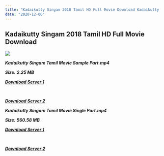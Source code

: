 ```yaml
---
title: "Kadaikutty Singam 2018 Tamil HD Full Movie Download Kadaikutty Singam  Tamil HD Movie Download"
date: "2020-12-06"
---
```


## Kadaikutty Singam 2018 Tamil HD Full Movie Download 

![](https://images.moviebuff.com/e2862c4f-6645-4775-b5d2-62f460a801e5?w=1000)

**_Kadaikutty Singam Tamil Movie Sample Part.mp4_**

**_Size:_** **_2.25 MB_**

**_[Download Server 1](http://b2.wetransfer.vip/files/Tamil{525e4ed8fa01f01a9103e1e2d0de788082fff3ddd3718eaf08f87fc8fd9b0ee6}20Movies/Tamil{525e4ed8fa01f01a9103e1e2d0de788082fff3ddd3718eaf08f87fc8fd9b0ee6}202018{525e4ed8fa01f01a9103e1e2d0de788082fff3ddd3718eaf08f87fc8fd9b0ee6}20Movies/Kadaikutty{525e4ed8fa01f01a9103e1e2d0de788082fff3ddd3718eaf08f87fc8fd9b0ee6}20Singam{525e4ed8fa01f01a9103e1e2d0de788082fff3ddd3718eaf08f87fc8fd9b0ee6}20(2018)/Kadaikutty{525e4ed8fa01f01a9103e1e2d0de788082fff3ddd3718eaf08f87fc8fd9b0ee6}20Singam{525e4ed8fa01f01a9103e1e2d0de788082fff3ddd3718eaf08f87fc8fd9b0ee6}20(2018){525e4ed8fa01f01a9103e1e2d0de788082fff3ddd3718eaf08f87fc8fd9b0ee6}20HDRip/Kadaikutty{525e4ed8fa01f01a9103e1e2d0de788082fff3ddd3718eaf08f87fc8fd9b0ee6}20Singam{525e4ed8fa01f01a9103e1e2d0de788082fff3ddd3718eaf08f87fc8fd9b0ee6}20(2018){525e4ed8fa01f01a9103e1e2d0de788082fff3ddd3718eaf08f87fc8fd9b0ee6}20Sample{525e4ed8fa01f01a9103e1e2d0de788082fff3ddd3718eaf08f87fc8fd9b0ee6}20(640x360).mp4)_**

**_[  
](http://b2.wetransfer.vip/files/Tamil{525e4ed8fa01f01a9103e1e2d0de788082fff3ddd3718eaf08f87fc8fd9b0ee6}20Movies/Tamil{525e4ed8fa01f01a9103e1e2d0de788082fff3ddd3718eaf08f87fc8fd9b0ee6}202018{525e4ed8fa01f01a9103e1e2d0de788082fff3ddd3718eaf08f87fc8fd9b0ee6}20Movies/Kadaikutty{525e4ed8fa01f01a9103e1e2d0de788082fff3ddd3718eaf08f87fc8fd9b0ee6}20Singam{525e4ed8fa01f01a9103e1e2d0de788082fff3ddd3718eaf08f87fc8fd9b0ee6}20(2018)/Kadaikutty{525e4ed8fa01f01a9103e1e2d0de788082fff3ddd3718eaf08f87fc8fd9b0ee6}20Singam{525e4ed8fa01f01a9103e1e2d0de788082fff3ddd3718eaf08f87fc8fd9b0ee6}20(2018){525e4ed8fa01f01a9103e1e2d0de788082fff3ddd3718eaf08f87fc8fd9b0ee6}20HDRip/Kadaikutty{525e4ed8fa01f01a9103e1e2d0de788082fff3ddd3718eaf08f87fc8fd9b0ee6}20Singam{525e4ed8fa01f01a9103e1e2d0de788082fff3ddd3718eaf08f87fc8fd9b0ee6}20(2018){525e4ed8fa01f01a9103e1e2d0de788082fff3ddd3718eaf08f87fc8fd9b0ee6}20Sample{525e4ed8fa01f01a9103e1e2d0de788082fff3ddd3718eaf08f87fc8fd9b0ee6}20(640x360).mp4)_**

**_[Download Server 2](http://b2.wetransfer.vip/files/Tamil{525e4ed8fa01f01a9103e1e2d0de788082fff3ddd3718eaf08f87fc8fd9b0ee6}20Movies/Tamil{525e4ed8fa01f01a9103e1e2d0de788082fff3ddd3718eaf08f87fc8fd9b0ee6}202018{525e4ed8fa01f01a9103e1e2d0de788082fff3ddd3718eaf08f87fc8fd9b0ee6}20Movies/Kadaikutty{525e4ed8fa01f01a9103e1e2d0de788082fff3ddd3718eaf08f87fc8fd9b0ee6}20Singam{525e4ed8fa01f01a9103e1e2d0de788082fff3ddd3718eaf08f87fc8fd9b0ee6}20(2018)/Kadaikutty{525e4ed8fa01f01a9103e1e2d0de788082fff3ddd3718eaf08f87fc8fd9b0ee6}20Singam{525e4ed8fa01f01a9103e1e2d0de788082fff3ddd3718eaf08f87fc8fd9b0ee6}20(2018){525e4ed8fa01f01a9103e1e2d0de788082fff3ddd3718eaf08f87fc8fd9b0ee6}20HDRip/Kadaikutty{525e4ed8fa01f01a9103e1e2d0de788082fff3ddd3718eaf08f87fc8fd9b0ee6}20Singam{525e4ed8fa01f01a9103e1e2d0de788082fff3ddd3718eaf08f87fc8fd9b0ee6}20(2018){525e4ed8fa01f01a9103e1e2d0de788082fff3ddd3718eaf08f87fc8fd9b0ee6}20Sample{525e4ed8fa01f01a9103e1e2d0de788082fff3ddd3718eaf08f87fc8fd9b0ee6}20(640x360).mp4)_**

**_Kadaikutty Singam Tamil Movie Single Part.mp4_**

**_Size:_** **_560.58 MB_**

**_[Download Server 1](http://b2.wetransfer.vip/files/Tamil{525e4ed8fa01f01a9103e1e2d0de788082fff3ddd3718eaf08f87fc8fd9b0ee6}20Movies/Tamil{525e4ed8fa01f01a9103e1e2d0de788082fff3ddd3718eaf08f87fc8fd9b0ee6}202018{525e4ed8fa01f01a9103e1e2d0de788082fff3ddd3718eaf08f87fc8fd9b0ee6}20Movies/Kadaikutty{525e4ed8fa01f01a9103e1e2d0de788082fff3ddd3718eaf08f87fc8fd9b0ee6}20Singam{525e4ed8fa01f01a9103e1e2d0de788082fff3ddd3718eaf08f87fc8fd9b0ee6}20(2018)/Kadaikutty{525e4ed8fa01f01a9103e1e2d0de788082fff3ddd3718eaf08f87fc8fd9b0ee6}20Singam{525e4ed8fa01f01a9103e1e2d0de788082fff3ddd3718eaf08f87fc8fd9b0ee6}20(2018){525e4ed8fa01f01a9103e1e2d0de788082fff3ddd3718eaf08f87fc8fd9b0ee6}20HDRip/Kadaikutty{525e4ed8fa01f01a9103e1e2d0de788082fff3ddd3718eaf08f87fc8fd9b0ee6}20Singam{525e4ed8fa01f01a9103e1e2d0de788082fff3ddd3718eaf08f87fc8fd9b0ee6}20(2018){525e4ed8fa01f01a9103e1e2d0de788082fff3ddd3718eaf08f87fc8fd9b0ee6}20Single{525e4ed8fa01f01a9103e1e2d0de788082fff3ddd3718eaf08f87fc8fd9b0ee6}20Part{525e4ed8fa01f01a9103e1e2d0de788082fff3ddd3718eaf08f87fc8fd9b0ee6}20(640x360).mp4)_**

**_[  
](http://b2.wetransfer.vip/files/Tamil{525e4ed8fa01f01a9103e1e2d0de788082fff3ddd3718eaf08f87fc8fd9b0ee6}20Movies/Tamil{525e4ed8fa01f01a9103e1e2d0de788082fff3ddd3718eaf08f87fc8fd9b0ee6}202018{525e4ed8fa01f01a9103e1e2d0de788082fff3ddd3718eaf08f87fc8fd9b0ee6}20Movies/Kadaikutty{525e4ed8fa01f01a9103e1e2d0de788082fff3ddd3718eaf08f87fc8fd9b0ee6}20Singam{525e4ed8fa01f01a9103e1e2d0de788082fff3ddd3718eaf08f87fc8fd9b0ee6}20(2018)/Kadaikutty{525e4ed8fa01f01a9103e1e2d0de788082fff3ddd3718eaf08f87fc8fd9b0ee6}20Singam{525e4ed8fa01f01a9103e1e2d0de788082fff3ddd3718eaf08f87fc8fd9b0ee6}20(2018){525e4ed8fa01f01a9103e1e2d0de788082fff3ddd3718eaf08f87fc8fd9b0ee6}20HDRip/Kadaikutty{525e4ed8fa01f01a9103e1e2d0de788082fff3ddd3718eaf08f87fc8fd9b0ee6}20Singam{525e4ed8fa01f01a9103e1e2d0de788082fff3ddd3718eaf08f87fc8fd9b0ee6}20(2018){525e4ed8fa01f01a9103e1e2d0de788082fff3ddd3718eaf08f87fc8fd9b0ee6}20Single{525e4ed8fa01f01a9103e1e2d0de788082fff3ddd3718eaf08f87fc8fd9b0ee6}20Part{525e4ed8fa01f01a9103e1e2d0de788082fff3ddd3718eaf08f87fc8fd9b0ee6}20(640x360).mp4)_**

**_[Download Server 2](http://b2.wetransfer.vip/files/Tamil{525e4ed8fa01f01a9103e1e2d0de788082fff3ddd3718eaf08f87fc8fd9b0ee6}20Movies/Tamil{525e4ed8fa01f01a9103e1e2d0de788082fff3ddd3718eaf08f87fc8fd9b0ee6}202018{525e4ed8fa01f01a9103e1e2d0de788082fff3ddd3718eaf08f87fc8fd9b0ee6}20Movies/Kadaikutty{525e4ed8fa01f01a9103e1e2d0de788082fff3ddd3718eaf08f87fc8fd9b0ee6}20Singam{525e4ed8fa01f01a9103e1e2d0de788082fff3ddd3718eaf08f87fc8fd9b0ee6}20(2018)/Kadaikutty{525e4ed8fa01f01a9103e1e2d0de788082fff3ddd3718eaf08f87fc8fd9b0ee6}20Singam{525e4ed8fa01f01a9103e1e2d0de788082fff3ddd3718eaf08f87fc8fd9b0ee6}20(2018){525e4ed8fa01f01a9103e1e2d0de788082fff3ddd3718eaf08f87fc8fd9b0ee6}20HDRip/Kadaikutty{525e4ed8fa01f01a9103e1e2d0de788082fff3ddd3718eaf08f87fc8fd9b0ee6}20Singam{525e4ed8fa01f01a9103e1e2d0de788082fff3ddd3718eaf08f87fc8fd9b0ee6}20(2018){525e4ed8fa01f01a9103e1e2d0de788082fff3ddd3718eaf08f87fc8fd9b0ee6}20Single{525e4ed8fa01f01a9103e1e2d0de788082fff3ddd3718eaf08f87fc8fd9b0ee6}20Part{525e4ed8fa01f01a9103e1e2d0de788082fff3ddd3718eaf08f87fc8fd9b0ee6}20(640x360).mp4)_**
